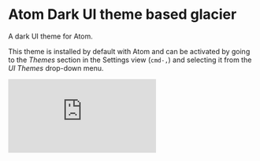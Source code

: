 # Atom Dark UI theme based glacier

A dark UI theme for Atom.

This theme is installed by default with Atom and can be activated by going to
the _Themes_ section in the Settings view (`cmd-,`) and selecting it from the
_UI Themes_ drop-down menu.

![](http://owncloud.a-fal.com/index.php/apps/files_sharing/ajax/publicpreview.php?x=2482&y=1912&a=true&file=glacier.png&t=t2uewlEh8lpiWP4&scalingup=0)
